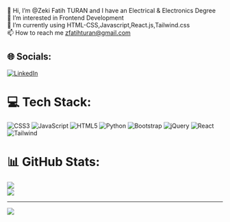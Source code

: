 👋 Hi, I’m @Zeki Fatih TURAN and I have an Electrical & Electronics Degree<br>👀 I’m interested in Frontend Development<br>🌱 I’m currently using HTML-CSS,Javascript,React.js,Tailwind.css<br> 📫 How to reach me zfatihturan@gmail.com


## 🌐 Socials:
[![LinkedIn](https://img.shields.io/badge/LinkedIn-%230077B5.svg?logo=linkedin&logoColor=white)](https://www.linkedin.com/in/zeki-fatih-turan-95a66022a/) 

# 💻 Tech Stack:
![CSS3](https://img.shields.io/badge/css3-%231572B6.svg?style=for-the-badge&logo=css3&logoColor=white) ![JavaScript](https://img.shields.io/badge/javascript-%23323330.svg?style=for-the-badge&logo=javascript&logoColor=%23F7DF1E) ![HTML5](https://img.shields.io/badge/html5-%23E34F26.svg?style=for-the-badge&logo=html5&logoColor=white) ![Python](https://img.shields.io/badge/python-3670A0?style=for-the-badge&logo=python&logoColor=ffdd54) ![Bootstrap](https://img.shields.io/badge/bootstrap-%23563D7C.svg?style=for-the-badge&logo=bootstrap&logoColor=white) ![jQuery](https://img.shields.io/badge/jquery-%230769AD.svg?style=for-the-badge&logo=jquery&logoColor=white) ![React](https://img.shields.io/badge/react-%2320232a.svg?style=for-the-badge&logo=react&logoColor=%2361DAFB) ![Tailwind](https://img.shields.io/badge/tailwindcss-0F172A?style=for-the-badge&logo=tailwindcss)
# 📊 GitHub Stats:
![](https://github-readme-stats-sigma-five.vercel.app/api?username=zeckeybay&theme=gruvbox&hide_border=false&include_all_commits=true&count_private=false)<br/>
![](https://github-readme-stats-sigma-five.vercel.app/api/top-langs/?username=zeckeybay&theme=gruvbox&hide_border=false&include_all_commits=true&count_private=false&layout=compact)

---
[![](https://visitcount.itsvg.in/api?id=zeckeybay&icon=0&color=0)](https://visitcount.itsvg.in)

<!-- Proudly created with GPRM ( https://gprm.itsvg.in ) -->
